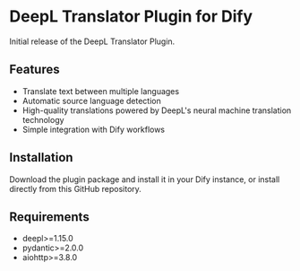 # DeepL Translator Plugin for Dify

Initial release of the DeepL Translator Plugin.

## Features
- Translate text between multiple languages
- Automatic source language detection
- High-quality translations powered by DeepL's neural machine translation technology
- Simple integration with Dify workflows

## Installation
Download the plugin package and install it in your Dify instance, or install directly from this GitHub repository.

## Requirements
- deepl>=1.15.0
- pydantic>=2.0.0
- aiohttp>=3.8.0 